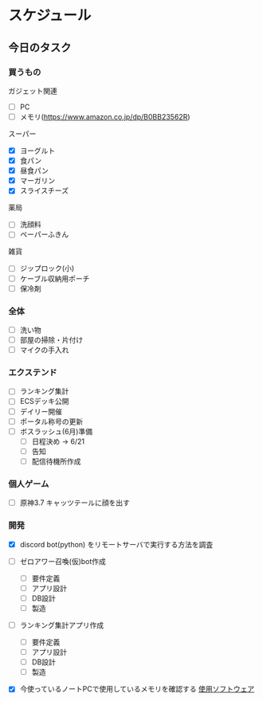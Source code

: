 # スケジュール

## 今日のタスク

### 買うもの
ガジェット関連
- [ ] PC
- [ ] メモリ(https://www.amazon.co.jp/dp/B0BB23562R)

スーパー
- [x] ヨーグルト
- [x] 食パン
- [x] 昼食パン
- [x] マーガリン
- [x] スライスチーズ
  
薬局
- [ ] 洗顔料
- [ ] ペーパーふきん

雑貨
- [ ] ジップロック(小)
- [ ] ケーブル収納用ポーチ
- [ ] 保冷剤

### 全体
- [ ] 洗い物
- [ ] 部屋の掃除・片付け 
- [ ] マイクの手入れ

### エクステンド
- [ ] ランキング集計
- [ ] ECSデッキ公開
- [ ] デイリー開催
- [ ] ポータル称号の更新
- [ ] ボスラッシュ(6月)準備
  - [ ] 日程決め → 6/21
  - [ ] 告知
  - [ ] 配信待機所作成 

### 個人ゲーム
- [ ] 原神3.7 キャッツテールに顔を出す

### 開発
- [x] discord bot(python) をリモートサーバで実行する方法を調査
- [ ] ゼロアワー召喚(仮)bot作成
  - [ ] 要件定義  
  - [ ] アプリ設計
  - [ ] DB設計
  - [ ] 製造
- [ ] ランキング集計アプリ作成
  - [ ] 要件定義  
  - [ ] アプリ設計
  - [ ] DB設計
  - [ ] 製造
- [x] 今使っているノートPCで使用しているメモリを確認する
[使用ソフトウェア](https://tamashii-yusaburuyo.work/%E3%83%A1%E3%83%A2%E3%83%AA%E3%81%AE%E7%A9%BA%E3%81%8D%E3%81%A8%E5%AF%BE%E5%BF%9C%E3%83%A1%E3%83%A2%E3%83%AA%E3%81%AE%E7%A8%AE%E9%A1%9E%E3%82%92%E8%AA%BF%E3%81%B9%E3%82%8B)



